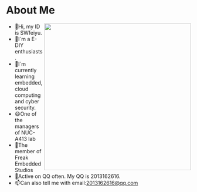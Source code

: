 # About Me

<img align='right' src="https://github-readme-stats.zohan.tech/api?username=SWfeiyu&hide_title=true&hide_border=true&show_icons=true&include_all_commits=true&bg_color=0,EC6C6C,FFD479,FFFC79,73FA79&theme=graywhite&locale=cn" width="400">

- 🔭Hi, my ID is SWfeiyu.
- 🌱I`m a E-DIY enthusiasts.
- 👯I`m currently learning embedded, cloud computing and cyber security.
- 😄One of the managers of NUC-A413 lab
- 🤔The member of Freak Embedded Studios
- 💬Active on QQ often. My QQ is 2013162616.
- 📫Can also tell me with email:2013162616@qq.com

<!--
**swfeiyu/swfeiyu** is a ✨ _special_ ✨ repository because its `README.md` (this file) appears on your GitHub profile.

Here are some ideas to get you started:

- 🔭 I’m currently working on ...
- 🌱 I’m currently learning ...
- 👯 I’m looking to collaborate on ...
- 🤔 I’m looking for help with ...
- 💬 Ask me about ...
- 📫 How to reach me: ...
- 😄 Pronouns: ...
- ⚡ Fun fact: ...
-->
